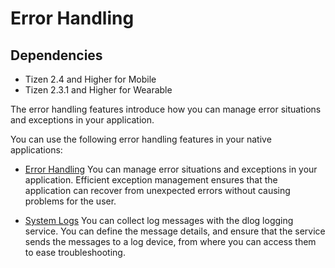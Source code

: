 # Error Handling
## Dependencies
- Tizen 2.4 and Higher for Mobile
- Tizen 2.3.1 and Higher for Wearable

The error handling features introduce how you can manage error situations and exceptions in your application.

You can use the following error handling features in your native applications:

- [Error Handling](error-handling-n.md)
You can manage error situations and exceptions in your application. Efficient exception management ensures that the application can recover from unexpected errors without causing problems for the user.

- [System Logs](system-logs-n.md)
You can collect log messages with the dlog logging service. You can define the message details, and ensure that the service sends the messages to a log device, from where you can access them to ease troubleshooting.